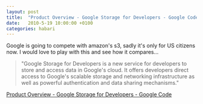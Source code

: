 ```yaml
---
layout: post
title:  "Product Overview - Google Storage for Developers - Google Code"
date:   2010-5-19 10:00:00 +0100
categories: habari
---
```

<p>Google is going to compete with amazon's s3, sadly it's only for US citizens now. I would love to play with this and see how it compares...</p><blockquote><p>"Google Storage for Developers is a new service for developers to store and access data in Google's cloud. It offers developers direct access to Google's scalable storage and networking infrastructure as well as powerful authentication and data sharing mechanisms."</p></blockquote>
<p><a href="http://code.google.com/apis/storage/docs/overview.html">Product Overview - Google Storage for Developers - Google Code</a></p>